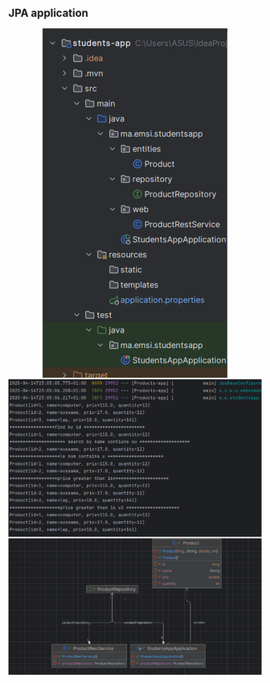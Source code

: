 <H2>JPA application</H2>
<center><img src="src/main/resources/img.png" /></center>
<center><img src="src/main/resources/img_1.png" /></center>
<center><img src="src/main/resources/img_2.png" /></center>

